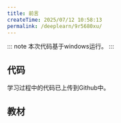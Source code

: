 ```yaml
---
title: 前言
createTime: 2025/07/12 10:58:13
permalink: /deeplearn/9r5680xu/
---
```


::: note
本次代码基于windows运行。
:::

## 代码
学习过程中的代码已上传到Github中。
<LinkCard icon= 'pajamas:github' title="KB-talk/deep_learning" href="https://github.com/KB-talk/deep_learning" />

## 教材

<LinkCard icon= "octicon:book-16" title="动手学习深度学习" href="https://zh-v2.d2l.ai/index.html" description="教材链接" />